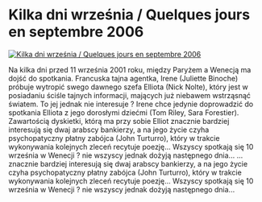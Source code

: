 Kilka dni września / Quelques jours en septembre 2006 
=============
[![Kilka dni września / Quelques jours en septembre 2006 ](http://vidos.pl/images/player.gif)](http://vidos.pl/kilka-dni-wrzesnia-quelques-jours-en-septembre-2006)

 Na kilka dni przed 11 września 2001 roku, między Paryżem a Wenecją ma dojść do spotkania. Francuska tajna agentka, Irene (Juliette Binoche) próbuje wytropić swego dawnego szefa Elliota (Nick Nolte), który jest w posiadaniu ściśle tajnych informacji, mających już niebawem wstrząsnąć światem. To jej jednak nie interesuje ? Irene chce jedynie doprowadzić do spotkania Elliota z jego dorosłymi dziećmi (Tom Riley, Sara Forestier). Zawartością dyskietki, którą ma przy sobie Elliot znacznie bardziej interesują się dwaj arabscy bankierzy, a na jego życie czyha psychopatyczny płatny zabójca (John Turturro), który w trakcie wykonywania kolejnych zleceń recytuje poezję... Wszyscy spotkają się 10 września w Wenecji ? nie wszyscy jednak dożyją następnego dnia...   ... znacznie bardziej interesują się dwaj arabscy bankierzy, a na jego życie czyha psychopatyczny płatny zabójca (John Turturro), który w trakcie wykonywania kolejnych zleceń recytuje poezję... Wszyscy spotkają się 10 września w Wenecji ? nie wszyscy jednak dożyją następnego dnia...
